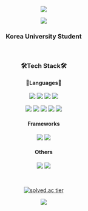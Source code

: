 <p align="center">
  <img src="https://capsule-render.vercel.app/api?type=waving&amp;height=250&amp;text=Crescendo0709&amp;fontAlign=60&amp;color=gradient" style="max-width: 100%;">
  </p>
  <p align="center">
  <a href="https://blog.naver.com/apple8718" target="_blank">
    <img src="https://img.shields.io/badge/NAVER Blog-03C75A?style=for-the-badge&logo=naver&logoColor=ffffff"/>
  </a>
</p align="center">
<h3 align="center">Korea University Student</h3>

<p>&nbsp;</p>

<h3 align="center">🛠Tech Stack🛠</h3>

<h4 align="center">🧾Languages🧾</h4>
<p align="center">
  <img src="https://img.shields.io/badge/C-a8b9cc?style=for-the-badge&logo=c&logoColor=ffffff"/>
  <img src="https://img.shields.io/badge/C++-00599c?style=for-the-badge&logo=c%2b%2b&logoColor=ffffff"/>
  <img src="https://img.shields.io/badge/Java-007396?style=for-the-badge&logo=Java&logoColor=ffffff"/>
  <img src="https://img.shields.io/badge/Python-3776ab?style=for-the-badge&logo=Python&logoColor=ffffff"/>
</p>
<p align="center">
  <img src="https://img.shields.io/badge/HTML5-e34f26?style=for-the-badge&logo=HTML5&logoColor=ffffff"/>
  <img src="https://img.shields.io/badge/JavaScript-f7df1e?style=for-the-badge&logo=JavaScript&logoColor=ffffff"/>
  <img src="https://img.shields.io/badge/MySQL-4479a1?style=for-the-badge&logo=MySQL&logoColor=ffffff"/>
  <img src="https://img.shields.io/badge/SQLite-003b57?style=for-the-badge&logo=SQLite&logoColor=ffffff"/>
  <img src="https://img.shields.io/badge/Flask-000000?style=for-the-badge&logo=Flask&logoColor=ffffff"/>
</p>

<h4 align="center">Frameworks</h4>
<p align="center">
  <img src="https://img.shields.io/badge/scikit learn-f7931e?style=for-the-badge&logo=scikit-learn&logoColor=ffffff"/>
  <img src="https://img.shields.io/badge/pytorch-ee4c2c?style=for-the-badge&logo=pytorch&logoColor=ffffff"/>
</p>

<h4 align="center">Others</h4>
<p align="center">
  <img src="https://img.shields.io/badge/Linux-fcc624?style=for-the-badge&logo=Linux&logoColor=ffffff"/>
  <img src="https://img.shields.io/badge/Git-f05032?style=for-the-badge&logo=Git&logoColor=ffffff"/>
</p>

<p>&nbsp;</p>

<p align="center">
  <a href='https://solved.ac/apple8718'><img src="http://mazassumnida.wtf/api/v2/generate_badge?boj=apple8718" referrerpolicy="no-referrer" alt="solved.ac tier"></a></p>
  
  <p align="center">
    <a href="https://github.com/anuraghazra/github-readme-stats"><img src="https://github-readme-stats.vercel.app/api?username=Yeahoon-Kim&count_private=true&show_icons=true&theme=dark"/></a>
</p>
